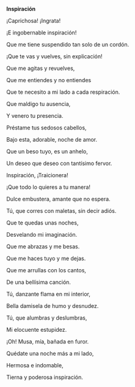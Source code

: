 **Inspiración**

¡Caprichosa! ¡Ingrata!

¡E ingobernable inspiración!

Que me tiene suspendido tan solo de un cordón.

¡Que te vas y vuelves, sin explicación!

Que me agitas y revuelves,

Que me entiendes y no entiendes

Que te necesito a mi lado a cada respiración.

Que maldigo tu ausencia,

Y venero tu presencia.

Préstame tus sedosos cabellos,

Bajo esta, adorable, noche de amor.

Que un beso tuyo, es un anhelo,

Un deseo que deseo con tantísimo fervor.

Inspiración, ¡Traicionera!

¡Que todo lo quieres a tu manera!

Dulce embustera, amante que no espera.

Tú, que corres con maletas, sin decir adiós.

Que te quedas unas noches,

Desvelando mi imaginación.

Que me abrazas y me besas.

Que me haces tuyo y me dejas.

Que me arrullas con los cantos,

De una bellísima canción.

Tú, danzante flama en mi interior,

Bella damisela de humo y desnudez.

Tú, que alumbras y deslumbras,

Mi elocuente estupidez.

¡Oh! Musa, mía, bañada en furor.

Quédate una noche más a mi lado,

Hermosa e indomable,

Tierna y poderosa inspiración.
